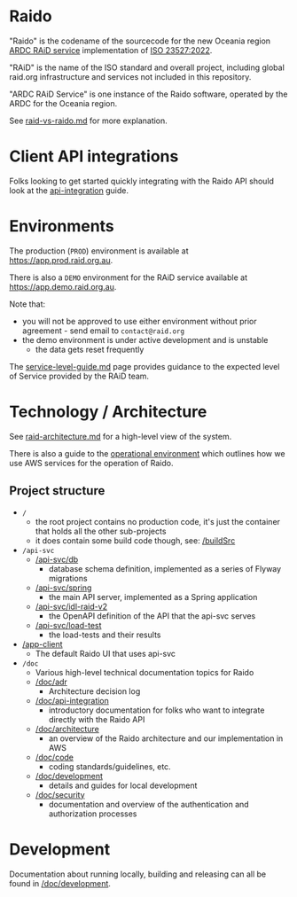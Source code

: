 # Raido

"Raido" is the codename of the sourcecode for the new Oceania region 
[ARDC RAiD service](https://raid.org.au) implementation of 
[ISO 23527:2022](https://www.iso.org/standard/75931.html).

"RAiD" is the name of the ISO standard and overall project, including global
raid.org infrastructure and services not included in this repository.

"ARDC RAiD Service" is one instance of the Raido software, operated by the 
ARDC for the Oceania region.

See [raid-vs-raido.md](/doc/raid-vs-raido.md) for more explanation.


# Client API integrations

Folks looking to get started quickly integrating with the Raido API should
look at the [api-integration](/doc/api-integration/readme.md) guide.


# Environments

The production (`PROD`) environment is available at 
https://app.prod.raid.org.au.

There is also a `DEMO` environment for the RAiD service available at 
https://app.demo.raid.org.au.

Note that:
* you will not be approved to use either environment without prior
  agreement - send email to `contact@raid.org`
* the demo environment is under active development and is unstable 
  * the data gets reset frequently  

The [service-level-guide.md](/doc/service-level-guide.md) page provides guidance
to the expected level of Service provided by the RAiD team.


# Technology / Architecture

See [raid-architecture.md](./doc/architecture/raid-architecture.md) for a 
high-level view of the system.

There is also a guide to the 
[operational environment](/doc/architecture/environment/operational-environment.md) 
which outlines how we use AWS services for the operation of Raido.


## Project structure

* `/`
  * the root project contains no production code, it's just the container that
  holds all the other sub-projects
  * it does contain some build code though, see: [/buildSrc](./buildSrc)
* `/api-svc`
  * [/api-svc/db](/api-svc/db)
    * database schema definition, implemented as a series of Flyway migrations
  * [/api-svc/spring](/api-svc/spring) 
    * the main API server, implemented as a Spring application
  * [/api-svc/idl-raid-v2](./api-svc/idl-raid-v2/src/readme.md)
    * the OpenAPI definition of the API that the api-svc serves
  * [/api-svc/load-test](./api-svc/load-test/readme.md)
    * the load-tests and their results 
* [/app-client](/app-client/readme.md)
  * The default Raido UI that uses api-svc 
* `/doc`
  * Various high-level technical documentation topics for Raido
  * [/doc/adr](/doc/adr/readme.md) 
    * Architecture decision log
  * [/doc/api-integration](/doc/api-integration/readme.md)
    * introductory documentation for folks who want to integrate directly with
    the Raido API
  * [/doc/architecture](/doc/architecture/raid-architecture.md)
    * an overview of the Raido architecture and our implementation in AWS
  * [/doc/code](/doc/code/readme.md)
    * coding standards/guidelines, etc.
  * [/doc/development](/doc/development/readme.md)
    * details and guides for local development
  * [/doc/security](/doc/security/readme.md)
    * documentation and overview of the authentication and authorization 
    processes

# Development

Documentation about running locally, building and releasing can all be found
in [/doc/development](/doc/development). 


